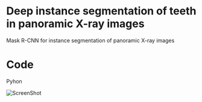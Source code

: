 # Deep instance segmentation of teeth in panoramic X-ray images
Mask R-CNN for instance segmentation of panoramic X-ray images

# Code
Pyhon

![ScreenShot](/best.png)

